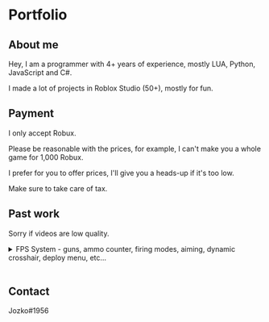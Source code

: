 # Portfolio
## About me
Hey, I am a programmer with 4+ years of experience, mostly LUA, Python, JavaScript and C#.

I made a lot of projects in Roblox Studio (50+), mostly for fun.

## Payment
I only accept Robux.

Please be reasonable with the prices, for example, I can't make you a whole game for 1,000 Robux.

I prefer for you to offer prices, I'll give you a heads-up if it's too low.

Make sure to take care of tax.

## Past work
Sorry if videos are low quality.

<details>
  <summary> FPS System - guns, ammo counter, firing modes, aiming, dynamic crosshair, deploy menu, etc...</summary>
  <br>
  <a href="https://youtu.be/qwkyW7Lig4U" onclick="window.open('https://youtu.be/qwkyW7Lig4U', '_self');">

  https://youtu.be/qwkyW7Lig4U

</a>
</details>

<br>

## Contact
Jozko#1956
